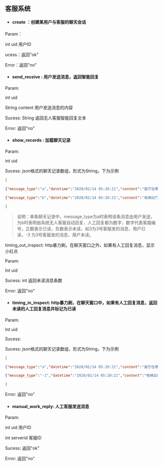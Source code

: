 ## 客服系统

- #### create ：创建某用户与客服的聊天会话

Param：

int uid   用户ID

ucess：返回"ok"

Error：返回"no"



- #### send_receive : 用户发送消息，返回智能回复

Param:

 int uid

String content  用户发送消息的内容

Sucess: String 返回无人客服智能回复文本

Error: 返回"no"



- #### show_records : 加载聊天记录

Param:

int uid

Sucess: json格式的聊天记录数组，形式为String，下为示例

```json
[

{"message_type":"a","datetime":"2020/02/14 05:20:21","content":"餐厅在哪里"},

{"message_type":"b","datetime":"2020/02/14 05:20:21","content":"电梯出门右转"}

]
```

> 说明：单条聊天记录中，message_type为a时表明该条消息由用户发送，为b时表明由系统无人客服自动回复，人工回复都为数字，数字代表客服编号，正数表示已读，负数表示未读，如3为3号客服发的消息，用户已读，-3 为3号客服发的消息，用户未读。



timing_out_inspect: http暴力刷，在聊天窗口之外，如果有人工回复消息，显示小红点

Param:

Int uid

Sucess: int 返回未读消息条数

Error: 返回"no"



- #### timing_in_inspect: http暴力刷，在聊天窗口中，如果有人工回复消息，返回未读的人工回复消息并标记为已读

Param:

Int uid

Sucess: 

Sucess: json格式的聊天记录数组，形式为String，下为示例

```json
[

{"message_type":"a","datetime":"2020/02/14 05:20:21","content":"餐厅在哪里"},

{"message_type":"-1","datetime":"2020/02/14 05:20:21","content":"电梯出门右转"}

]
```

Error: 返回"no"



- #### manual_work_reply: 人工客服发送消息

Param:

int uid 用户ID

int serverid 客服ID

Sucess: 返回"ok"

Error: 返回"no"